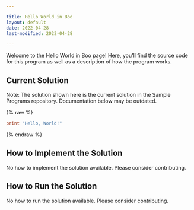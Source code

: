 ```yaml
---

title: Hello World in Boo
layout: default
date: 2022-04-28
last-modified: 2022-04-28

---
```


Welcome to the Hello World in Boo page! Here, you'll find the source code for this program as well as a description of how the program works.

## Current Solution

Note: The solution shown here is the current solution in the Sample Programs repository. Documentation below may be outdated.

{% raw %}

```Boo
print "Hello, World!"

```

{% endraw %}

## How to Implement the Solution

No how to implement the solution available. Please consider contributing.

## How to Run the Solution

No how to run the solution available. Please consider contributing.